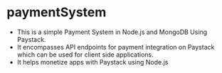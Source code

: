 # paymentSystem
- This is a simple Payment System in Node.js and MongoDB Using Paystack.
- It encompasses API endpoints for payment integration on Paystack which can be used for client side applications.
- It helps monetize apps with Paystack using Node.js
